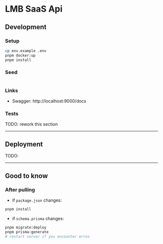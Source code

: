 # LMB SaaS Api

## Development

### Setup

```bash
cp env.example .env
pnpm docker:up
pnpm install
```

### Seed

```bash

```

### Links

- Swagger: http://localhost:9000/docs

### Tests

TODO: rework this section

---

## Deployment

TODO:

---

## Good to know

### After pulling

- if `package.json` changes:

```bash
pnpm install
```

- if `schema.prisma` changes:

```bash
pnpm migrate:deploy
pnpm prisma:generate
# restart server if you encounter erros
```
